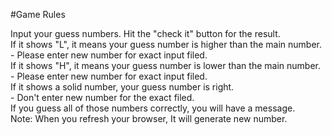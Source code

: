#Game Rules
<p>
	Input your guess numbers. Hit the "check it" button for the result.<br>
	If it shows "L", it means your guess number is higher than the main number.<br>
	- Please enter new number for exact input filed.<br>
	If it shows "H", it means your guess number is lower than the main number.<br>
	- Please enter new number for exact input filed.<br>
	If it shows a solid number, your guess number is right.<br>
	- Don't enter new number for the exact filed.<br>
	If you guess all of those numbers correctly, you will have a message.<br>
	Note: When you refresh your browser, It will generate new number.
</p>